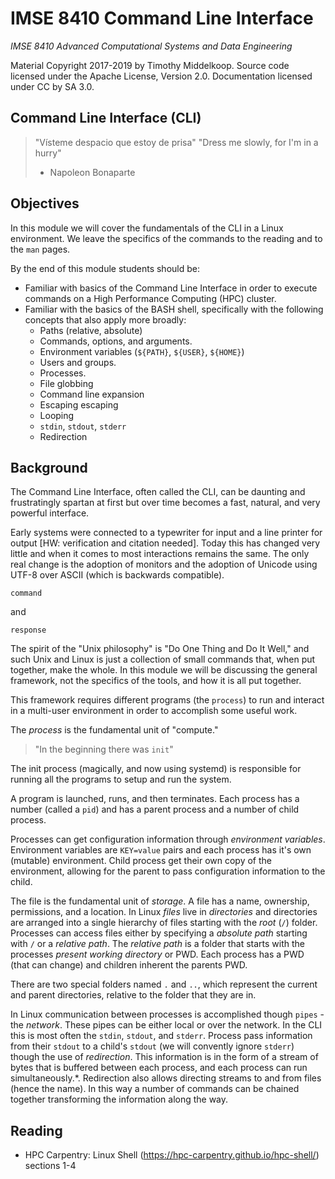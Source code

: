 # IMSE 8410 Command Line Interface

*IMSE 8410 Advanced Computational Systems and Data Engineering*

Material Copyright 2017-2019 by Timothy Middelkoop. Source code
licensed under the Apache License, Version 2.0. Documentation licensed
under CC by SA 3.0.

## Command Line Interface (CLI)

> "Vísteme despacio que estoy de prisa" 
> "Dress me slowly, for I'm in a hurry"
> - Napoleon Bonaparte


## Objectives

In this module we will cover the fundamentals of the CLI in a Linux
environment.  We leave the specifics of the commands to the reading
and to the `man` pages.

By the end of this module students should be:
 * Familiar with basics of the Command Line Interface in order to
execute commands on a High Performance Computing (HPC) cluster.
 * Familiar with the basics of the BASH shell, specifically with the
   following concepts that also apply more broadly:
   * Paths (relative, absolute)
   * Commands, options, and arguments.
   * Environment variables (`${PATH}`, `${USER}`, `${HOME}`)
   * Users and groups.
   * Processes.
   * File globbing
   * Command line expansion
   * Escaping escaping
   * Looping
   * `stdin`, `stdout`, `stderr`
   * Redirection


## Background

The Command Line Interface, often called the CLI, can be daunting and
frustratingly spartan at first but over time becomes a fast, natural,
and very powerful interface.

Early systems were connected to a typewriter for input and a line
printer for output [HW: verification and citation needed].  Today this
has changed very little and when it comes to most interactions remains
the same.  The only real change is the adoption of monitors and the
adoption of Unicode using UTF-8 over ASCII (which is backwards
compatible).

```
command
```
and
```
response
```

The spirit of the "Unix philosophy" is "Do One Thing and Do It Well,"
and such Unix and Linux is just a collection of small commands that,
when put together, make the whole.  In this module we will be
discussing the general framework, not the specifics of the tools, and
how it is all put together.

This framework requires different programs (the `process`) to run and
interact in a multi-user environment in order to accomplish some
useful work.

The *process* is the fundamental unit of "compute."

> "In the beginning there was `init`"

The init process (magically, and now using systemd) is responsible for
running all the programs to setup and run the system.

A program is launched, runs, and then terminates.  Each process has a
number (called a `pid`) and has a parent process and a number of child process.

Processes can get configuration information through *environment
variables*.  Environment variables are `KEY=value` pairs and each
process has it's own (mutable) environment.  Child process get their
own copy of the environment, allowing for the parent to pass
configuration information to the child.

The file is the fundamental unit of *storage*.  A file has a name,
ownership, permissions, and a location.  In Linux *files* live in
*directories* and directories are arranged into a single hierarchy of
files starting with the *root* (`/`) folder.  Processes can access
files either by specifying a *absolute path* starting with `/` or a
*relative path*.  The *relative path* is a folder that starts with the
processes *present working directory* or PWD.  Each process has a PWD
(that can change) and children inherent the parents PWD.

There are two special folders named `.` and `..`, which represent the
current and parent directories, relative to the folder that they are
in.

In Linux communication between processes is accomplished though
`pipes` - the *network*.  These pipes can be either local or over the
network.  In the CLI this is most often the `stdin`, `stdout`, and
`stderr`.  Process pass information from their `stdout` to a child's
`stdout` (we will convently ignore `stderr`) though the use of
*redirection*.  This information is in the form of a stream of bytes
that is buffered between each process, and each process can run
simultaneously.*.  Redirection also allows directing streams to and
from files (hence the name).  In this way a number of commands can be
chained together transforming the information along the way.


## Reading
 * HPC Carpentry: Linux Shell
   (https://hpc-carpentry.github.io/hpc-shell/) sections 1-4
